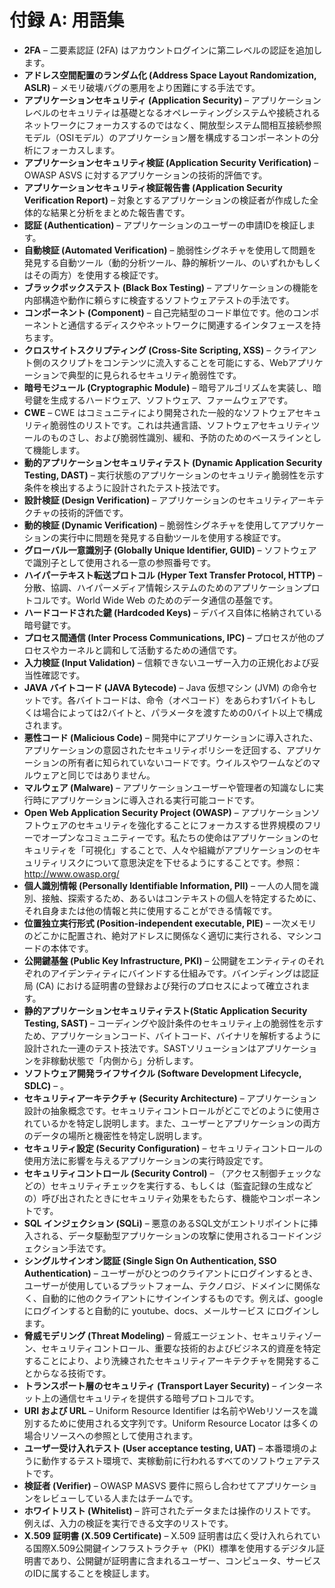 # 付録 A: 用語集

- **2FA** – 二要素認証 (2FA) はアカウントログインに第二レベルの認証を追加します。
- **アドレス空間配置のランダム化 (Address Space Layout Randomization, ASLR)** – メモリ破壊バグの悪用をより困難にする手法です。
- **アプリケーションセキュリティ (Application Security)** – アプリケーションレベルのセキュリティは基礎となるオペレーティングシステムや接続されるネットワークにフォーカスするのではなく、開放型システム間相互接続参照モデル（OSIモデル）のアプリケーション層を構成するコンポーネントの分析にフォーカスします。
- **アプリケーションセキュリティ検証 (Application Security Verification)** – OWASP ASVS に対するアプリケーションの技術的評価です。
- **アプリケーションセキュリティ検証報告書 (Application Security Verification Report)** – 対象とするアプリケーションの検証者が作成した全体的な結果と分析をまとめた報告書です。
- **認証 (Authentication)** – アプリケーションのユーザーの申請IDを検証します。
- **自動検証 (Automated Verification)** – 脆弱性シグネチャを使用して問題を発見する自動ツール（動的分析ツール、静的解析ツール、のいずれかもしくはその両方）を使用する検証です。
- **ブラックボックステスト (Black Box Testing)** – アプリケーションの機能を内部構造や動作に頼らすに検査するソフトウェアテストの手法です。
- **コンポーネント (Component)** – 自己完結型のコード単位です。他のコンポーネントと通信するディスクやネットワークに関連するインタフェースを持ちます。
- **クロスサイトスクリプティング (Cross-Site Scripting, XSS)** – クライアント側のスクリプトをコンテンツに流入することを可能にする、Webアプリケーションで典型的に見られるセキュリティ脆弱性です。
- **暗号モジュール (Cryptographic Module)** – 暗号アルゴリズムを実装し、暗号鍵を生成するハードウェア、ソフトウェア、ファームウェアです。
- **CWE** – CWE はコミュニティにより開発された一般的なソフトウェアセキュリティ脆弱性のリストです。これは共通言語、ソフトウェアセキュリティツールのものさし、および脆弱性識別、緩和、予防のためのベースラインとして機能します。
- **動的アプリケーションセキュリティテスト (Dynamic Application Security Testing, DAST)** – 実行状態のアプリケーションのセキュリティ脆弱性を示す条件を検出するように設計されたテスト技法です。
- **設計検証 (Design Verification)** – アプリケーションのセキュリティアーキテクチャの技術的評価です。
- **動的検証 (Dynamic Verification)** – 脆弱性シグネチャを使用してアプリケーションの実行中に問題を発見する自動ツールを使用する検証です。
- **グローバル一意識別子 (Globally Unique Identifier, GUID)** – ソフトウェアで識別子として使用される一意の参照番号です。
- **ハイパーテキスト転送プロトコル (Hyper Text Transfer Protocol, HTTP)** – 分散、協調、ハイパーメディア情報システムのためのアプリケーションプロトコルです。World Wide Web のためのデータ通信の基盤です。
- **ハードコードされた鍵 (Hardcoded Keys)** – デバイス自体に格納されている暗号鍵です。
- **プロセス間通信 (Inter Process Communications, IPC)** – プロセスが他のプロセスやカーネルと調和して活動するための通信です。
- **入力検証 (Input Validation)** – 信頼できないユーザー入力の正規化および妥当性確認です。
- **JAVA バイトコード (JAVA Bytecode)** – Java 仮想マシン (JVM) の命令セットです。各バイトコードは、命令（オペコード）をあらわす1バイトもしくは場合によっては2バイトと、パラメータを渡すための0バイト以上で構成されます。
- **悪性コード (Malicious Code)** – 開発中にアプリケーションに導入された、アプリケーションの意図されたセキュリティポリシーを迂回する、アプリケーションの所有者に知られていないコードです。ウイルスやワームなどのマルウェアと同じではありません。
- **マルウェア (Malware)** – アプリケーションユーザーや管理者の知識なしに実行時にアプリケーションに導入される実行可能コードです。
- **Open Web Application Security Project (OWASP)** – アプリケーションソフトウェアのセキュリティを強化することにフォーカスする世界規模のフリーでオープンなコミュニティーです。私たちの使命はアプリケーションのセキュリティを「可視化」することで、人々や組織がアプリケーションのセキュリティリスクについて意思決定を下せるようにすることです。参照：<http://www.owasp.org/>
- **個人識別情報 (Personally Identifiable Information, PII)** – 一人の人間を識別、接触、探索するため、あるいはコンテキストの個人を特定するために、それ自身または他の情報と共に使用することができる情報です。
- **位置独立実行形式 (Position-independent executable, PIE)** – 一次メモリのどこかに配置され、絶対アドレスに関係なく適切に実行される、マシンコードの本体です。
- **公開鍵基盤 (Public Key Infrastructure, PKI)** – 公開鍵をエンティティのそれぞれのアイデンティティにバインドする仕組みです。バインディングは認証局 (CA) における証明書の登録および発行のプロセスによって確立されます。
- **静的アプリケーションセキュリティテスト(Static Application Security Testing, SAST)** – コーディングや設計条件のセキュリティ上の脆弱性を示すため、アプリケーションコード、バイトコード、バイナリを解析するように設計された一連のテスト技法です。SASTソリューションはアプリケーションを非稼動状態で「内側から」分析します。
- **ソフトウェア開発ライフサイクル (Software Development Lifecycle, SDLC)** – 。
- **セキュリティアーキテクチャ (Security Architecture)** – アプリケーション設計の抽象概念です。セキュリティコントロールがどこでどのように使用されているかを特定し説明します。また、ユーザーとアプリケーションの両方のデータの場所と機密性を特定し説明します。
- **セキュリティ設定 (Security Configuration)** – セキュリティコントロールの使用方法に影響を与えるアプリケーションの実行時設定です。
- **セキュリティコントロール (Security Control)** – （アクセス制御チェックなどの）セキュリティチェックを実行する、もしくは（監査記録の生成などの）呼び出されたときにセキュリティ効果をもたらす、機能やコンポーネントです。
- **SQL インジェクション (SQLi)** – 悪意のあるSQL文がエントリポイントに挿入される、データ駆動型アプリケーションの攻撃に使用されるコードインジェクション手法です。
- **シングルサインオン認証 (Single Sign On Authentication, SSO Authentication)** – ユーザーがひとつのクライアントにログインするとき、ユーザーが使用しているプラットフォーム、テクノロジ、ドメインに関係なく、自動的に他のクライアントにサインインするものです。例えば、google にログインすると自動的に youtube、docs、メールサービス にログインします。
- **脅威モデリング (Threat Modeling)** – 脅威エージェント、セキュリティゾーン、セキュリティコントロール、重要な技術的およびビジネス的資産を特定することにより、より洗練されたセキュリティアーキテクチャを開発することからなる技術です。
- **トランスポート層のセキュリティ (Transport Layer Security)** – インターネット上の通信セキュリティを提供する暗号プロトコルです。
- **URI および URL** – Uniform Resource Identifier は名前やWebリソースを識別するために使用される文字列です。Uniform Resource Locator は多くの場合リソースへの参照として使用されます。
- **ユーザー受け入れテスト (User acceptance testing, UAT)** – 本番環境のように動作するテスト環境で、実稼動前に行われるすべてのソフトウェアテストです。
- **検証者 (Verifier)** – OWASP MASVS 要件に照らし合わせてアプリケーションをレビューしている人またはチームです。
- **ホワイトリスト (Whitelist)** – 許可されたデータまたは操作のリストです。例えば、入力の検証を実行できる文字のリストです。
- **X.509 証明書 (X.509 Certificate)** – X.509 証明書は広く受け入れられている国際X.509公開鍵インフラストラクチャ（PKI）標準を使用するデジタル証明書であり、公開鍵が証明書に含まれるユーザー、コンピュータ、サービスのIDに属することを検証します。
